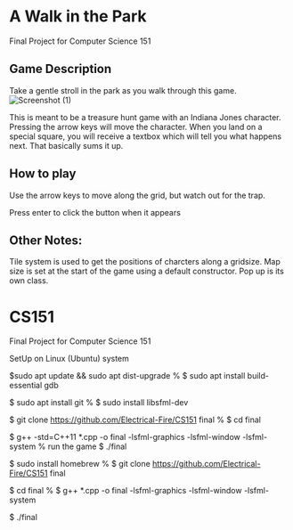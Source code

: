 # A Walk in the Park
Final Project for Computer Science 151
 
 ## Game Description  
 Take a gentle stroll in the park as you walk through this game.
 ![Screenshot (1)](https://user-images.githubusercontent.com/102100720/206043498-d668cb4a-c0d7-457a-8f8b-b70bea4492de.png)
 
 This is meant to be a treasure hunt game with an Indiana Jones character. Pressing the arrow keys will move 
the character. When you land on a special square, you will receive a textbox which will tell you what 
happens next. That basically sums it up.


 
 ## How to play 
  Use the arrow keys to move along the grid, but watch out for the trap. 
  
  Press enter to click the button when it appears
  
  ## Other Notes:
  
  Tile system is used to get the positions of charcters along a gridsize. Map size is set at the start of the game using a default constructor. Pop up is its own class.

# CS151
Final Project for Computer Science 151

SetUp on Linux (Ubuntu) system
<!-- % open the terminal -->
<!-- % update the Ubuntu package lists -->
$sudo apt update && sudo apt dist-upgrade
% <!-- install the GNU compiler tools (gcc/g++) and the GDB debugger -->
$ sudo apt install build-essential gdb
<!-- % now install git -->
$ sudo apt install git
% <!-- install SFML libraries -->
$ sudo install libsfml-dev
<!-- % clone the repository -->
$ git clone https://github.com/Electrical-Fire/CS151 final
% <!-- got to the final directory -->
$ cd final
<!-- % compile the project -->
$ g++ -std=C++11 *.cpp -o final -lsfml-graphics -lsfml-window -lsfml-system
% run the game
$ ./final

<!-- SetUp on MacOS:
<!-- open the terminal -->
<!-- update the Ubuntu package lists -->
<!-- % install the GNU compiler tools (gcc/g++) and the GDB debugger -->
<!-- now install git -->
<!-- % install SFML libraries -->
$ sudo install homebrew
% <!-- clone the repository -->
$ git clone https://github.com/Electrical-Fire/CS151 final
<!-- % got to the final directory -->
$ cd final
% <!-- compile the project: -->
$ g++ *.cpp -o final -lsfml-graphics -lsfml-window -lsfml-system
<!-- % run the game -->
$ ./final

